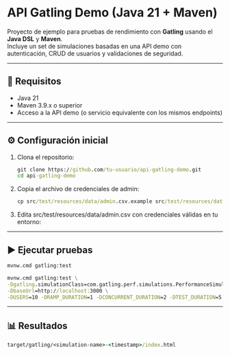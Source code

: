 # API Gatling Demo (Java 21 + Maven)

Proyecto de ejemplo para pruebas de rendimiento con **Gatling** usando el **Java DSL** y **Maven**.  
Incluye un set de simulaciones basadas en una API demo con autenticación, CRUD de usuarios y validaciones de seguridad.

---

## 🚀 Requisitos

- Java 21
- Maven 3.9.x o superior
- Acceso a la API demo (o servicio equivalente con los mismos endpoints)

---

## ⚙️ Configuración inicial

1. Clona el repositorio:
   ```cmd
   git clone https://github.com/tu-usuario/api-gatling-demo.git
   cd api-gatling-demo

2. Copia el archivo de credenciales de admin:
   ```cmd
   cp src/test/resources/data/admin.csv.example src/test/resources/data/admin.csv

3. Edita src/test/resources/data/admin.csv con credenciales válidas en tu entorno:

---

## ▶️ Ejecutar pruebas
   ```cmd
   mvnw.cmd gatling:test

   mvnw.cmd gatling:test \
  -Dgatling.simulationClass=com.gatling.perf.simulations.PerformanceSimulation \
  -DbaseUrl=http://localhost:3000 \
  -DUSERS=10 -DRAMP_DURATION=1 -DCONCURRENT_DURATION=2 -DTEST_DURATION=5
  ```

---

## 📊 Resultados
   ```cmd
   target/gatling/<simulation-name>-<timestamp>/index.html

